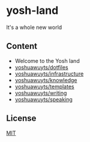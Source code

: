 # yosh-land
It's a whole new world

## Content
- Welcome to the Yosh land
- [yoshuawuyts/dotfiles](https://github.com/yoshuawuyts/dotfiles)
- [yoshuawuyts/infrastructure](https://github.com/yoshuawuyts/infrastructure)
- [yoshuawuyts/knowledge](https://github.com/yoshuawuyts/knowledge)
- [yoshuawuyts/templates](https://github.com/yoshuawuyts/templates)
- [yoshuawuyts/writing](https://github.com/yoshuawuyts/writing)
- [yoshuawuyts/speaking](https://github.com/yoshuawuyts/speaking)

## License
[MIT](https://tldrlegal.com/license/mit-license)
